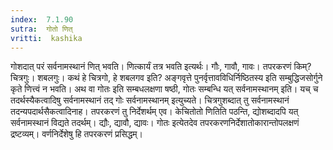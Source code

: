 ```yaml
---
index:  7.1.90
sutra:  गोतो णित्
vritti:  kashika 
---
```


गोशदात् परं सर्वनामस्थानं णित् भवति। णित्कार्यं तत्र भवति इत्यर्थः। गौः, गावौ, गावः। तपरकरणं किम्? चित्रगुः। शबलगुः। कथं हे चित्रगो, हे शबलगव इति? अङ्गवृत्ते पुनर्वृत्तावविधिर्निष्ठितस्य इति सम्बुद्धिजसोर्गुने कृते णित्त्वं न भवति। अथ वा गोतः इति सम्बधलक्षणा षष्ठी, गोतः सम्बन्धि यत् सर्वनामस्थानम् इति। यच् च तदर्थस्यैकत्वादिषु सर्वनामस्थानं तद् गोः सर्वनामस्थानम् इत्युच्यते। चित्रगुशब्दात् तु सर्वनामस्थानं तदन्यपदार्थसैकत्वादिनाह। तपरकरणं तु निर्देशर्थम् एव। केचितोतो णितिति पठन्ति, द्योशब्दादपि यत् सर्वनामस्थानं विद्यते तदर्थम्। द्यौः, द्यावौ, द्यावः। गोतः इत्येतदेव तपरकरणनिर्देशातोकारान्तोपलक्षणं द्रष्टव्यम्। वर्णनिर्देशेषु हि तपरकरणं प्रसिद्धम्।

